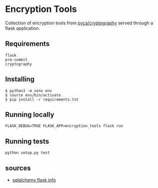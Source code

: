 # Encryption Tools #

Collection of encryption tools from [pyca/cryptography](https://cryptography.io/en/latest/) served through a flask application. 

## Requirements ##

    flask
    pre-commit 
    cryptography
## Installing ##

    $ python3 -m venv env
    $ source env/bin/activate
    $ pip install -r requirements.txt

## Running locally ##

    FLASK_DEBUG=TRUE FLASK_APP=encryption_tools flask run

## Running tests ##

    python setup.py test


## sources ##

- [sqlalchemy flask info](https://flask-sqlalchemy.palletsprojects.com/en/2.x/#)